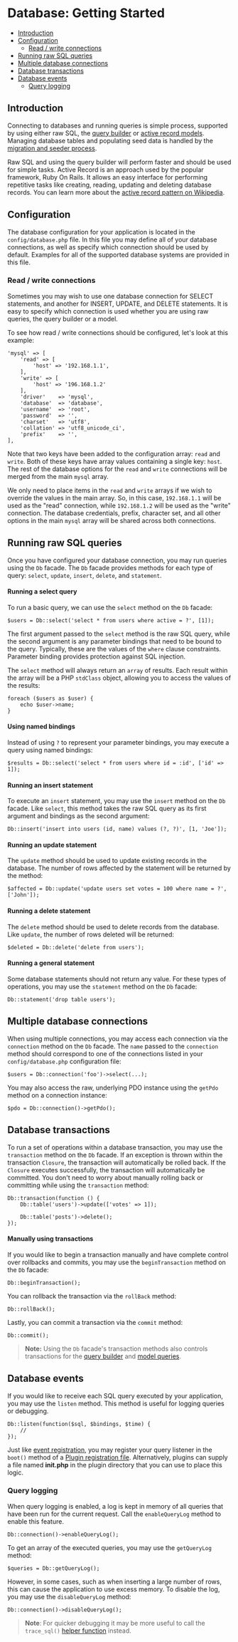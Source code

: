 # Database: Getting Started

- [Introduction](#introduction)
- [Configuration](#configuration)
    - [Read / write connections](#read-write-connections)
- [Running raw SQL queries](#running-queries)
- [Multiple database connections](#accessing-connections)
- [Database transactions](#database-transactions)
- [Database events](#database-events)
    - [Query logging](#query-logging)


<a name="introduction"></a>
## Introduction

Connecting to databases and running queries is simple process, supported by using either raw SQL, the [query builder](../database/query) or [active record models](../database/model). Managing database tables and populating seed data is handled by the [migration and seeder process](../database/structure).

Raw SQL and using the query builder will perform faster and should be used for simple tasks. Active Record is an approach used by the popular framework, Ruby On Rails. It allows an easy interface for performing repetitive tasks like creating, reading, updating and deleting database records. You can learn more about the [active record pattern on Wikipedia](http://en.wikipedia.org/wiki/Active_record_pattern).

<a name="configuration"></a>
## Configuration

The database configuration for your application is located in the `config/database.php` file. In this file you may define all of your database connections, as well as specify which connection should be used by default. Examples for all of the supported database systems are provided in this file.

<a name="read-write-connections"></a>
### Read / write connections

Sometimes you may wish to use one database connection for SELECT statements, and another for INSERT, UPDATE, and DELETE statements. It is easy to specify which connection is used whether you are using raw queries, the query builder or a model.

To see how read / write connections should be configured, let's look at this example:

    'mysql' => [
        'read' => [
            'host' => '192.168.1.1',
        ],
        'write' => [
            'host' => '196.168.1.2'
        ],
        'driver'    => 'mysql',
        'database'  => 'database',
        'username'  => 'root',
        'password'  => '',
        'charset'   => 'utf8',
        'collation' => 'utf8_unicode_ci',
        'prefix'    => '',
    ],

Note that two keys have been added to the configuration array: `read` and `write`. Both of these keys have array values containing a single key: `host`. The rest of the database options for the `read` and `write` connections will be merged from the main `mysql` array.

We only need to place items in the `read` and `write` arrays if we wish to override the values in the main array. So, in this case, `192.168.1.1` will be used as the "read" connection, while `192.168.1.2` will be used as the "write" connection. The database credentials, prefix, character set, and all other options in the main `mysql` array will be shared across both connections.

<a name="running-queries"></a>
## Running raw SQL queries

Once you have configured your database connection, you may run queries using the `Db` facade. The `Db` facade provides methods for each type of query: `select`, `update`, `insert`, `delete`, and `statement`.

#### Running a select query

To run a basic query, we can use the `select` method on the `Db` facade:

    $users = Db::select('select * from users where active = ?', [1]);

The first argument passed to the `select` method is the raw SQL query, while the second argument is any parameter bindings that need to be bound to the query. Typically, these are the values of the `where` clause constraints. Parameter binding provides protection against SQL injection.

The `select` method will always return an `array` of results. Each result within the array will be a PHP `stdClass` object, allowing you to access the values of the results:

    foreach ($users as $user) {
        echo $user->name;
    }

#### Using named bindings

Instead of using `?` to represent your parameter bindings, you may execute a query using named bindings:

    $results = Db::select('select * from users where id = :id', ['id' => 1]);

#### Running an insert statement

To execute an `insert` statement, you may use the `insert` method on the `Db` facade. Like `select`, this method takes the raw SQL query as its first argument and bindings as the second argument:

    Db::insert('insert into users (id, name) values (?, ?)', [1, 'Joe']);

#### Running an update statement

The `update` method should be used to update existing records in the database. The number of rows affected by the statement will be returned by the method:

    $affected = Db::update('update users set votes = 100 where name = ?', ['John']);

#### Running a delete statement

The `delete` method should be used to delete records from the database. Like `update`, the number of rows deleted will be returned:

    $deleted = Db::delete('delete from users');

#### Running a general statement

Some database statements should not return any value. For these types of operations, you may use the `statement` method on the `Db` facade:

    Db::statement('drop table users');

<a name="accessing-connections"></a>
## Multiple database connections

When using multiple connections, you may access each connection via the `connection` method on the `Db` facade. The `name` passed to the `connection` method should correspond to one of the connections listed in your `config/database.php` configuration file:

    $users = Db::connection('foo')->select(...);

You may also access the raw, underlying PDO instance using the `getPdo` method on a connection instance:

    $pdo = Db::connection()->getPdo();

<a name="database-transactions"></a>
## Database transactions

To run a set of operations within a database transaction, you may use the `transaction` method on the `Db` facade. If an exception is thrown within the transaction `Closure`, the transaction will automatically be rolled back. If the `Closure` executes successfully, the transaction will automatically be committed. You don't need to worry about manually rolling back or committing while using the `transaction` method:

    Db::transaction(function () {
        Db::table('users')->update(['votes' => 1]);

        Db::table('posts')->delete();
    });

#### Manually using transactions

If you would like to begin a transaction manually and have complete control over rollbacks and commits, you may use the `beginTransaction` method on the `Db` facade:

    Db::beginTransaction();

You can rollback the transaction via the `rollBack` method:

    Db::rollBack();

Lastly, you can commit a transaction via the `commit` method:

    Db::commit();

> **Note:** Using the `Db` facade's transaction methods also controls transactions for the [query builder](../database/query) and [model queries](../database/model).

<a name="database-events"></a>
## Database events

If you would like to receive each SQL query executed by your application, you may use the `listen` method. This method is useful for logging queries or debugging.

    Db::listen(function($sql, $bindings, $time) {
        //
    });

Just like [event registration](../services/events#event-registration), you may register your query listener in the `boot()` method of a [Plugin registration file](../plugin/registration#registration-methods). Alternatively, plugins can supply a file named **init.php** in the plugin directory that you can use to place this logic.

<a name="query-logging"></a>
### Query logging

When query logging is enabled, a log is kept in memory of all queries that have been run for the current request. Call the `enableQueryLog` method to enable this feature.

    Db::connection()->enableQueryLog();

To get an array of the executed queries, you may use the `getQueryLog` method:

    $queries = Db::getQueryLog();

However, in some cases, such as when inserting a large number of rows, this can cause the application to use excess memory. To disable the log, you may use the `disableQueryLog` method:

    Db::connection()->disableQueryLog();

> **Note**: For quicker debugging it may be more useful to call the `trace_sql()` [helper function](../services/error-log#helpers) instead.
